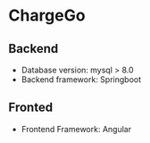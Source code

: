 # ChargeGo


## Backend
* Database version: mysql > 8.0 
* Backend framework: Springboot


## Fronted
* Frontend Framework: Angular
